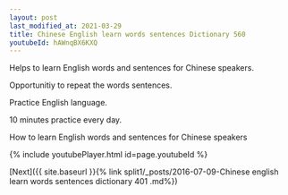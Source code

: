 ```yaml
---
layout: post
last_modified_at: 2021-03-29
title: Chinese English learn words sentences Dictionary 560 
youtubeId: hAWnqBX6KXQ
---
```

 
 
Helps to learn English words and sentences for Chinese speakers.

Opportunitiy to repeat the words sentences. 

Practice English language. 
 
10 minutes practice every day. 
 
How to learn English words and sentences for Chinese speakers 
 
{% include youtubePlayer.html id=page.youtubeId %}
 
 
[Next]({{ site.baseurl }}{% link  split1/_posts/2016-07-09-Chinese english learn words sentences dictionary 401 .md%})
 
